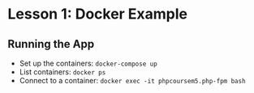 # Lesson 1: Docker Example

## Running the App

- Set up the containers: `docker-compose up`
- List containers: `docker ps`
- Connect to a container: `docker exec -it phpcoursem5.php-fpm bash`